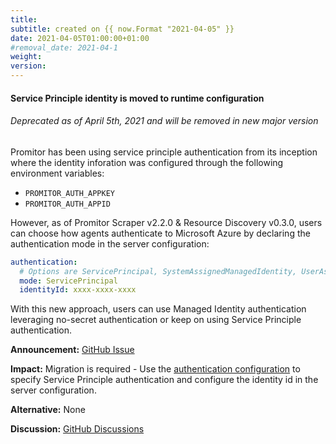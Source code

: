 ```yaml
---
title:
subtitle: created on {{ now.Format "2021-04-05" }}
date: 2021-04-05T01:00:00+01:00
#removal_date: 2021-04-1
weight:
version:
---
```


#### Service Principle identity is moved to runtime configuration

###### Deprecated as of April 5th, 2021 and will be removed in new major version

Promitor has been using service principle authentication from its inception where the identity
inforation was configured through the following environment variables:

- `PROMITOR_AUTH_APPKEY`
- `PROMITOR_AUTH_APPID`

However, as of Promitor Scraper v2.2.0 & Resource Discovery v0.3.0, users can choose how agents authenticate to Microsoft
 Azure by declaring the authentication mode in the server configuration:

```yaml
authentication:
  # Options are ServicePrincipal, SystemAssignedManagedIdentity, UserAssignedManagedIdentity.
  mode: ServicePrincipal
  identityId: xxxx-xxxx-xxxx
```

With this new approach, users can use Managed Identity authentication leveraging no-secret authentication or keep on
 using Service Principle authentication.

**Announcement:** [GitHub Issue](https://github.com/tomkerkhove/promitor/issues/1582)

**Impact:** Migration is required - Use the [authentication configuration](https://docs.promitor.io/configuration/v2.x/azure-authentication#supported-authentication-mechanisms)
 to specify Service Principle authentication and configure the identity id in the server configuration.

**Alternative:** None

**Discussion:** [GitHub Discussions](https://github.com/tomkerkhove/promitor/discussions/1583)
